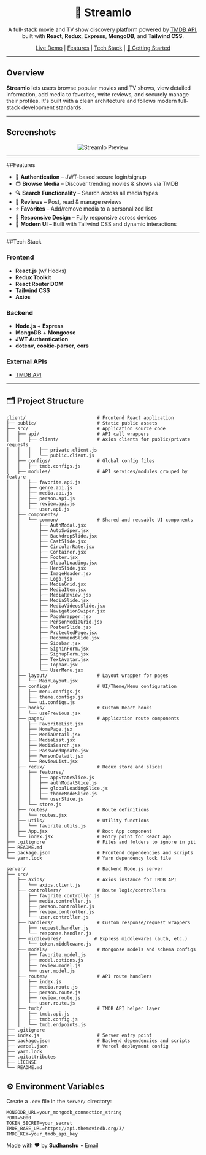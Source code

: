 <h1 align="center">🎥 StreamIo</h1>

<p align="center">
  A full-stack movie and TV show discovery platform powered by <a href="https://www.themoviedb.org/">TMDB API</a>, built with <strong>React</strong>, <strong>Redux</strong>, <strong>Express</strong>, <strong>MongoDB</strong>, and <strong>Tailwind CSS</strong>.
</p>

<p align="center">
  <a href="https://streamio-tan.vercel.app/" target="_blank">Live Demo</a> | 
  <a href="#-features">Features</a> | 
  <a href="#-tech-stack">Tech Stack</a> | 
  <a href="#-getting-started">🚀 Getting Started</a>
</p>

---

## Overview

**StreamIo** lets users browse popular movies and TV shows, view detailed information, add media to favorites, write reviews, and securely manage their profiles. It's built with a clean architecture and follows modern full-stack development standards.

---

## Screenshots

<p align="center">
  <img src="https://github.com/user-attachments/assets/97cc281c-247d-4b43-9378-2b4c1bffc38b" alt="StreamIo Preview" />
</p>

---

##Features

- 🔐 **Authentication** – JWT-based secure login/signup  
- 📺 **Browse Media** – Discover trending movies & shows via TMDB  
- 🔍 **Search Functionality** – Search across all media types  
- 📝 **Reviews** – Post, read & manage reviews  
- ⭐ **Favorites** – Add/remove media to a personalized list  
- 🌈 **Responsive Design** – Fully responsive across devices  
- 🎨 **Modern UI** – Built with Tailwind CSS and dynamic interactions  

---

##Tech Stack

### Frontend
- **React.js** (w/ Hooks)
- **Redux Toolkit**
- **React Router DOM**
- **Tailwind CSS**
- **Axios**

### Backend
- **Node.js** + **Express**
- **MongoDB** + **Mongoose**
- **JWT Authentication**
- **dotenv**, **cookie-parser**, **cors**

### External APIs
- [TMDB API](https://www.themoviedb.org/documentation/api)

---

## 🗂 Project Structure
```
client/                          # Frontend React application
├── public/                      # Static public assets
├── src/                         # Application source code
│   ├── api/                     # API call wrappers
│   │   ├── client/              # Axios clients for public/private requests
│   │   │   ├── private.client.js
│   │   │   └── public.client.js
│   ├── configs/                 # Global config files
│   │   ├── tmdb.configs.js
│   ├── modules/                 # API services/modules grouped by feature
│   │   ├── favorite.api.js
│   │   ├── genre.api.js
│   │   ├── media.api.js
│   │   ├── person.api.js
│   │   ├── review.api.js
│   │   └── user.api.js
│   ├── components/
│   │   └── common/              # Shared and reusable UI components
│   │       ├── AuthModal.jsx
│   │       ├── AutoSwiper.jsx
│   │       ├── BackdropSlide.jsx
│   │       ├── CastSlide.jsx
│   │       ├── CircularRate.jsx
│   │       ├── Container.jsx
│   │       ├── Footer.jsx
│   │       ├── GlobalLoading.jsx
│   │       ├── HeroSlide.jsx
│   │       ├── ImageHeader.jsx
│   │       ├── Logo.jsx
│   │       ├── MediaGrid.jsx
│   │       ├── MediaItem.jsx
│   │       ├── MediaReview.jsx
│   │       ├── MediaSlide.jsx
│   │       ├── MediaVideosSlide.jsx
│   │       ├── NavigationSwiper.jsx
│   │       ├── PageWrapper.jsx
│   │       ├── PersonMediaGrid.jsx
│   │       ├── PosterSlide.jsx
│   │       ├── ProtectedPage.jsx
│   │       ├── RecommendSlide.jsx
│   │       ├── Sidebar.jsx
│   │       ├── SigninForm.jsx
│   │       ├── SignupForm.jsx
│   │       ├── TextAvatar.jsx
│   │       ├── Topbar.jsx
│   │       └── UserMenu.jsx
│   ├── layout/                  # Layout wrapper for pages
│   │   └── MainLayout.jsx
│   ├── configs/                 # UI/Theme/Menu configuration
│   │   ├── menu.configs.js
│   │   ├── theme.configs.js
│   │   └── ui.configs.js
│   ├── hooks/                   # Custom React hooks
│   │   └── usePrevious.jsx
│   ├── pages/                   # Application route components
│   │   ├── FavoriteList.jsx
│   │   ├── HomePage.jsx
│   │   ├── MediaDetail.jsx
│   │   ├── MediaList.jsx
│   │   ├── MediaSearch.jsx
│   │   ├── PasswordUpdate.jsx
│   │   ├── PersonDetail.jsx
│   │   └── ReviewList.jsx
│   ├── redux/                   # Redux store and slices
│   │   ├── features/
│   │   │   ├── appStateSlice.js
│   │   │   ├── authModalSlice.js
│   │   │   ├── globalLoadingSlice.js
│   │   │   ├── themeModeSlice.js
│   │   │   └── userSlice.js
│   │   └── store.js
│   ├── routes/                  # Route definitions
│   │   └── routes.jsx
│   ├── utils/                   # Utility functions
│   │   └── favorite.utils.js
│   ├── App.jsx                  # Root App component
│   └── index.jsx                # Entry point for React app
├── .gitignore                   # Files and folders to ignore in git
├── README.md
├── package.json                 # Frontend dependencies and scripts
└── yarn.lock                    # Yarn dependency lock file

server/                          # Backend Node.js server
├── src/
│   ├── axios/                   # Axios instance for TMDB API
│   │   └── axios.client.js
│   ├── controllers/             # Route logic/controllers
│   │   ├── favorite.controller.js
│   │   ├── media.controller.js
│   │   ├── person.controller.js
│   │   ├── review.controller.js
│   │   └── user.controller.js
│   ├── handlers/                # Custom response/request wrappers
│   │   ├── request.handler.js
│   │   └── response.handler.js
│   ├── middlewares/            # Express middlewares (auth, etc.)
│   │   └── token.middleware.js
│   ├── models/                  # Mongoose models and schema configs
│   │   ├── favorite.model.js
│   │   ├── model.options.js
│   │   ├── review.model.js
│   │   └── user.model.js
│   ├── routes/                  # API route handlers
│   │   ├── index.js
│   │   ├── media.route.js
│   │   ├── person.route.js
│   │   ├── review.route.js
│   │   └── user.route.js
│   ├── tmdb/                    # TMDB API helper layer
│   │   ├── tmdb.api.js
│   │   ├── tmdb.config.js
│   │   └── tmdb.endpoints.js
├── .gitignore
├── index.js                     # Server entry point
├── package.json                 # Backend dependencies and scripts
├── vercel.json                  # Vercel deployment config
├── yarn.lock
├── .gitattributes
├── LICENSE
└── README.md
```

## ⚙️ Environment Variables

Create a `.env` file in the `server/` directory:

```env
MONGODB_URL=your_mongodb_connection_string
PORT=5000
TOKEN_SECRET=your_secret
TMDB_BASE_URL=https://api.themoviedb.org/3/
TMDB_KEY=your_tmdb_api_key
```
Made with ❤️ by **Sudhanshu** • [Email](mailto:sudhanshuuu01@gmail.com)

